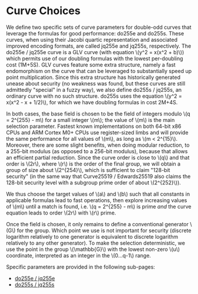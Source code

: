 # Curve Choices

We define two specific sets of curve parameters for double-odd curves
that leverage the formulas for good performance: do255e and do255s.
These curves, when using their Jacobi quartic representation and
associated improved encoding formats, are called jq255e and jq255s,
respectively. The do255e / jq255e curve is a GLV curve (with equation
\\(y^2 = x(x^2 + b)\\)) which permits use of our doubling formulas with
the lowest per-doubling cost (1M+5S). GLV curves feature some extra
structure, namely a fast endomorphism on the curve that can be leveraged
to substantially speed up point multiplication. Since this extra
structure has historically generated unease about security (no weakness
was found, but these curves are still admittedly "special" in a fuzzy
way), we also define do255s / jq255s, an ordinary curve with no such
structure. do255s uses the equation \\(y^2 = x(x^2 - x + 1/2)\\), for
which we have doubling formulas in cost 2M+4S.

In both cases, the base field is chosen to be the field of integers
modulo \\(q = 2^{255} - m\\) for a small integer \\(m\\); the value of
\\(m\\) is the main selection parameter. Fastest known implementations
on both 64-bit x86 CPUs and ARM Cortex M0+ CPUs use register-sized limbs
and will provide the same performance for all values of \\(m\\), as long
as \\(m < 2^{15}\\). Moreover, there are some slight benefits, when
doing modular reduction, to a 255-bit modulus (as opposed to a 256-bit
modulus), because that allows an efficient partial reduction. Since the
curve order is close to \\(q\\) and that order is \\(2r\\), where
\\(r\\) is the order of the final group, we will obtain a group of size
about \\(2^{254}\\), which is sufficient to claim "128-bit security" (in
the same way that Curve25519 / Edwards25519 also claims the 128-bit
security level with a subgroup prime order of about \\(2^{252}\\)).

We thus choose the target values of \\(a\\) and \\(b\\) such that all
constants in applicable formulas lead to fast operations, then explore
increasing values of \\(m\\) until a match is found, i.e.
\\(q = 2^{255} - m\\) is prime *and* the curve equation leads to order
\\(2r\\) with \\(r\\) prime.

Once the field is chosen, it only remains to define a conventional
generator \\(G\\) for the group. Which point we use is not important for
security (discrete logarithm relatively to one generator is equivalent
to discrete logarithm relatively to any other generator). To make the
selection deterministic, we use the point in the group \\(\mathbb{G}\\)
with the lowest non-zero \\(u\\) coordinate, interpreted as an integer
in the \\(0...q-1\\) range.

Specific parameters are provided in the following sub-pages:

  - [do255e / jq255e](params-do255e.md)
  - [do255s / jq255s](params-do255s.md)
